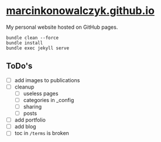 # [marcinkonowalczyk.github.io](http://marcinkonowalczyk.github.io)

My personal website hosted on GitHub pages.

```
bundle clean --force
bundle install
bundle exec jekyll serve
```

## ToDo's

- [ ] add images to publications
- [ ] cleanup
  - [ ] useless pages
  - [ ] categories in _config
  - [ ] sharing
  - [ ] posts
- [ ] add portfolio
- [ ] add blog
- [ ] toc in `/terms` is broken